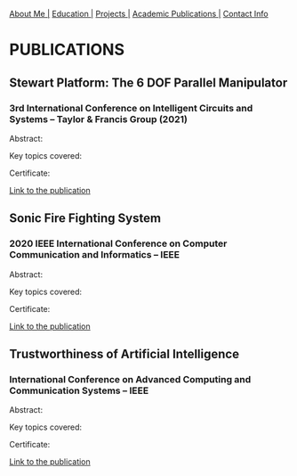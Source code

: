 [About Me |](/index.md) 
[ Education |](/edu.md)
[ Projects |](/projects.md)
[ Academic Publications |](/publications.md)
[ Contact Info](/contact.md)

# PUBLICATIONS

## Stewart Platform: The 6 DOF Parallel Manipulator 
### 3rd International Conference on Intelligent Circuits and Systems – Taylor & Francis Group (2021)
Abstract:

Key topics covered:

Certificate:

[Link to the publication](/)

## Sonic Fire Fighting System 
### 2020 IEEE International Conference on Computer Communication and Informatics – IEEE 
Abstract:

Key topics covered:

Certificate:

[Link to the publication](/)

## Trustworthiness of Artificial Intelligence 
### International Conference on Advanced Computing and Communication Systems – IEEE  
Abstract:

Key topics covered:

Certificate:

[Link to the publication](/)
